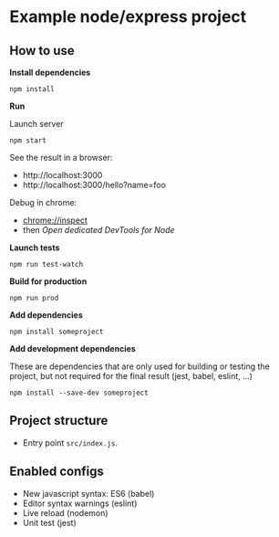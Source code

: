 # Example node/express project

## How to use

**Install dependencies**
```
npm install
```

**Run**

Launch server
```
npm start
```

See the result in a browser:
- http://localhost:3000
- http://localhost:3000/hello?name=foo

Debug in chrome:
- [chrome://inspect](chrome://inspect)
- then _Open dedicated DevTools for Node_

**Launch tests**

```
npm run test-watch
```

**Build for production**

```
npm run prod
```

**Add dependencies**
```
npm install someproject
```

**Add development dependencies**

These are dependencies that are only used for building or testing the project, but not required for the final result (jest, babel, eslint, …)

```
npm install --save-dev someproject
```

## Project structure

- Entry point `src/index.js`.

## Enabled configs

- New javascript syntax: ES6 (babel)
- Editor syntax warnings (eslint)
- Live reload (nodemon)
- Unit test (jest)
